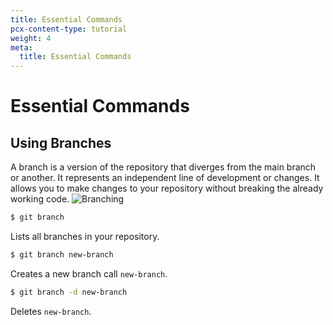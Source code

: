 ```yaml
---
title: Essential Commands
pcx-content-type: tutorial
weight: 4
meta:
  title: Essential Commands
---
```


# Essential Commands

## Using Branches

A branch is a version of the repository that diverges from the main branch or another. It represents an independent line of development or changes. It allows you to make changes to your repository without breaking the already working code.
![Branching](../media/branching.png)

```sh
$ git branch
```

Lists all branches in your repository.

```sh
$ git branch new-branch
```

Creates a new branch call `new-branch`.

```sh
$ git branch -d new-branch
```

Deletes `new-branch`.
